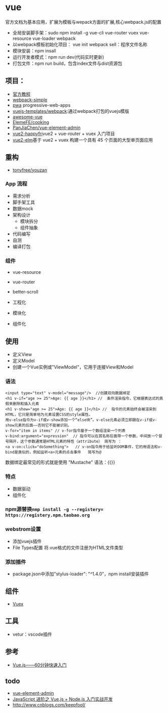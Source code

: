 # vue

官方文档为基本应用，扩展为模板与wepack方面的扩展,核心webpack.js的配置

- 全局安装脚手架：sudo npm install -g vue-cli vue-router vuex vue-resource vue-loader webpack
- 以webpack模板初始化项目： vue init webpack sell：程序文件名称
- 模块安装：npm insall
- 运行开发者模式：npm run dev(代码实时更新)
- 打包文件：npm run build，包含index文件与dist资源包

## 项目：

- [官方教程](https://cn.vuejs.org/v2/guide/)
- [webpack-simple](https://github.com/vuejs-templates/webpack-simple)
- [pwa](https://github.com/vuejs-templates/pwa) progressive-web-apps
- [vuejs-templates/webpack](https://github.com/vuejs-templates/webpack):通过webpack打包的vuejs模版
- [awesome-vue](https://github.com/vuejs/awesome-vue)
- [ElemeFE/cooking](https://github.com/ElemeFE/cooking)
- [PanJiaChen/vue-element-admin](https://github.com/PanJiaChen/vue-element-admin)
- [vue2-happyfri](https://github.com/bailicangdu/vue2-happyfri)vue2 + vue-router + vuex 入门项目
- [vue2-elm](https://github.com/bailicangdu/vue2-elm)基于 vue2 + vuex 构建一个具有 45 个页面的大型单页面应用

## 重构

- [tonyfree/youzan](https://github.com/tonyfree/youzan)

### App 流程

- 需求分析
- 脚手架工具
- 数据mock
- 架构设计
  - 模块拆分
  - 组件抽象
- 代码编写
- 自测
- 编译打包

### 组件

- vue-resource
- vue-router
- better-scroll

- 工程化

- 模块化

- 组件化

## 使用

* 定义View
* 定义Model
* 创建一个Vue实例或"ViewModel"，它用于连接View和Model

### 语法

```
<input type="text" v-model="message"/>  //创建双向数据绑定
<h1 v-if="age >= 25">Age: {{ age }}</h1> //  条件渲染指令，它根据表达式的真假来删除和插入元素
<h1 v-show="age >= 25">Age: {{ age }}</h1> //  指令的元素始终会被渲染到HTML，它只是简单地为元素设置CSS的style属性。
用v-else指令为v-if或v-show添加一个“else块”。v-else元素必须立即跟在v-if或v-show元素的后面——否则它不能被识别。
v-for="item in items" // v-for指令基于一个数组渲染一个列表
v-bind:argument="expression"  // 指令可以在其名称后面带一个参数，中间放一个冒号隔开，这个参数通常是HTML元素的特性（attribute） 简写为 ：
<a v-on:click="doSomething">   // v-on指令用于给监听DOM事件，它的用语法和v-bind是类似的，例如监听<a>元素的点击事件   简写为@

```

数据绑定最常见的形式就是使用 "Mustache" 语法：{{}}

### 特点

- 数据驱动
- 组件化

### npm源替换`nmp install -g --registery= https://registery.npm.taobao.org`

### webstrom设置

- 添加vuejs插件
- File Types配置 将.vue格式的文件注册为HTML文件类型

### 添加插件

- package.json中添加"stylus-loader": "^1.4.0"，npm install安装插件

## 组件

* [Vuex](https://vuex.vuejs.org/zh-cn/)

## 工具

- vetur：vscode插件


## 参考

* [Vue.js——60分钟快速入门](http://www.cnblogs.com/keepfool/p/5619070.html)


## todo

- [vue-element-admin](https://github.com/PanJiaChen/vue-element-admin)
- [JavaScript 进阶之 Vue.js + Node.js 入门实战开发](http://blog.csdn.net/gitchat/article/details/77931664)
- http://www.cnblogs.com/keepfool/

